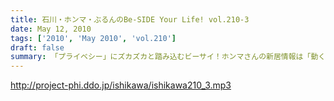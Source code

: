 ```yaml
---
title: 石川・ホンマ・ぶるんのBe-SIDE Your Life! vol.210-3
date: May 12, 2010
tags: ['2010', 'May 2010', 'vol.210']
draft: false
summary: 「プライベシー」にズカズカと踏み込むビーサイ！ホンマさんの新居情報は「動く画」でお届けできる・・・かもしれません！！ちなみに『お蔵』の可能性もなきにしもあらずの発言です！！NAMAE
---
```


http://project-phi.ddo.jp/ishikawa/ishikawa210_3.mp3